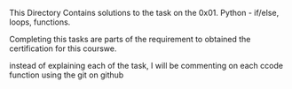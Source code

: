 This Directory Contains solutions to the task on the 0x01. Python - if/else, loops, functions.

Completing this tasks are parts of the requirement to obtained the certification for this courswe. 

instead of explaining each of the task, I will be commenting on each ccode function using the git on github
